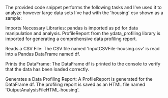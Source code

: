 The provided code snippet performs the following tasks and I've used it to analyze however large data sets I've had with the 'housing' csv shown as a sample:

Imports Necessary Libraries:
pandas is imported as pd for data manipulation and analysis.
ProfileReport from the ydata_profiling library is imported for generating a comprehensive data profiling report.

Reads a CSV File:
The CSV file named 'InputCSVFile-housing.csv' is read into a Pandas DataFrame named df.

Prints the DataFrame:
The DataFrame df is printed to the console to verify that the data has been loaded correctly.

Generates a Data Profiling Report:
A ProfileReport is generated for the DataFrame df.
The profiling report is saved as an HTML file named 'OutputAnalysisFileHTML-housing'.
